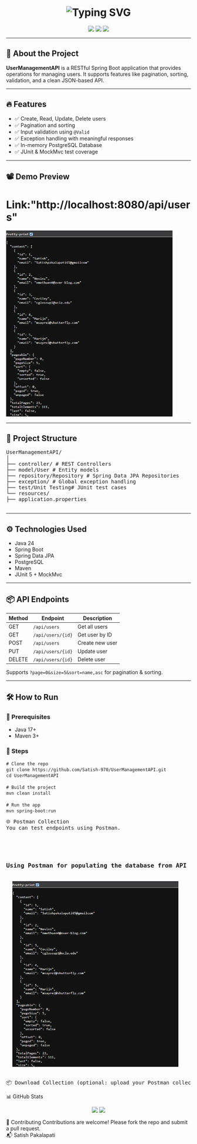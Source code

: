 <h1 align="center">
  <img src="https://readme-typing-svg.herokuapp.com?font=Fira+Code&duration=3000&pause=1000&color=1BE2A6&vCenter=true&width=435&lines=User+Management+API+%F0%9F%94%A5;Spring+Boot+REST+API+Project" alt="Typing SVG" />
</h1>

<p align="center">
  <img src="https://img.shields.io/badge/Spring%20Boot-6.2.7-brightgreen?style=for-the-badge&logo=spring-boot" />
  <img src="https://img.shields.io/badge/Java-24-blue?style=for-the-badge&logo=openjdk" />
  <img src="https://img.shields.io/badge/Status-Active-success?style=for-the-badge" />
</p>

---

## 🚀 About the Project

**UserManagementAPI** is a RESTful Spring Boot application that provides operations for managing users. It supports features like pagination, sorting, validation, and a clean JSON-based API.

---

## 🔥 Features

- ✅ Create, Read, Update, Delete users
- ✅ Pagination and sorting
- ✅ Input validation using `@Valid`
- ✅ Exception handling with meaningful responses
- ✅ In-memory PostgreSQL Database
- ✅ JUnit & MockMvc test coverage

---

## 📽️ Demo Preview

<p align="center">
  <h1>Link:"http://localhost:8080/api/users"</h1>
  <img src="https://github.com/Satish-970/UserManagementAPI/blob/main/%7BE6FA2981-6A0A-42AC-98AD-BBBD3031FAC3%7D.png" alt="API Preview" width="90%" />
</p>

---

## 📂 Project Structure
<pre>
UserManagementAPI/
│
├── controller/ # REST Controllers
├── model/User # Entity models
├── repository/Repository # Spring Data JPA Repositories
├── exception/ # Global exception handling
├── test/Unit Testing# JUnit test cases
└── resources/
├── application.properties
 </pre>


---

## ⚙️ Technologies Used

- Java 24
- Spring Boot
- Spring Data JPA
- PostgreSQL
- Maven
- JUnit 5 + MockMvc

---

## 📦 API Endpoints

| Method | Endpoint              | Description         |
|--------|-----------------------|---------------------|
| GET    | `/api/users`          | Get all users       |
| GET    | `/api/users/{id}`     | Get user by ID      |
| POST   | `/api/users`          | Create new user     |
| PUT    | `/api/users/{id}`     | Update user         |
| DELETE | `/api/users/{id}`     | Delete user         |

Supports `?page=0&size=5&sort=name,asc` for pagination & sorting.

---

## 🛠️ How to Run

### 🔧 Prerequisites
- Java 17+
- Maven 3+

### 🚀 Steps
```
# Clone the repo
git clone https://github.com/Satish-970/UserManagementAPI.git
cd UserManagementAPI

# Build the project
mvn clean install

# Run the app
mvn spring-boot:run
```
<pre>
🌐 Postman Collection
You can test endpoints using Postman.
  <p align="center">
  <h3>Using Postman for populating the database from API</h3>
  <img src="https://github.com/Satish-970/UserManagementAPI/blob/main/%7BE6FA2981-6A0A-42AC-98AD-BBBD3031FAC3%7D.png" alt="API Preview" width="90%" />
</p>
📦 Download Collection (optional: upload your Postman collection JSON here if available)
</pre>
📊 GitHub Stats
<p align="center"> <img src="https://github-readme-stats.vercel.app/api?username=satish-970&show_icons=true&theme=radical" /> <img src="https://streak-stats.demolab.com?user=satish-970&theme=radical" /> </p>
🤝 Contributing
Contributions are welcome! Please fork the repo and submit a pull request.
<br>
📬 Satish Pakalapati


